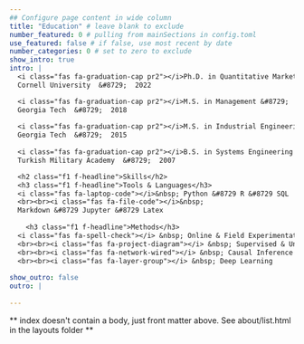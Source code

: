 ```yaml
---
## Configure page content in wide column
title: "Education" # leave blank to exclude
number_featured: 0 # pulling from mainSections in config.toml
use_featured: false # if false, use most recent by date
number_categories: 0 # set to zero to exclude
show_intro: true
intro: |
  <i class="fas fa-graduation-cap pr2"></i>Ph.D. in Quantitative Marketing &#8729;
  Cornell University  &#8729;  2022

  <i class="fas fa-graduation-cap pr2"></i>M.S. in Management &#8729;
  Georgia Tech  &#8729;  2018
  
  <i class="fas fa-graduation-cap pr2"></i>M.S. in Industrial Engineering  &#8729;
  Georgia Tech  &#8729;  2015
  
  <i class="fas fa-graduation-cap pr2"></i>B.S. in Systems Engineering  &#8729;
  Turkish Military Academy  &#8729;  2007

  <h2 class="f1 f-headline">Skills</h2>
  <h3 class="f1 f-headline">Tools & Languages</h3>
  <i class="fas fa-laptop-code"></i>&nbsp; Python &#8729 R &#8729 SQL
  <br><br><i class="fas fa-file-code"></i>&nbsp; 
  Markdown &#8729 Jupyter &#8729 Latex
  
    <h3 class="f1 f-headline">Methods</h3>
  <i class="fas fa-spell-check"></i> &nbsp; Online & Field Experimentation
  <br><br><i class="fas fa-project-diagram"></i> &nbsp; Supervised & Unsupervised Machine Learning
  <br><br><i class="fas fa-network-wired"></i> &nbsp; Causal Inference & Causal Machine Learning
  <br><br><i class="fas fa-layer-group"></i> &nbsp; Deep Learning
  
show_outro: false
outro: |
  
---
```


** index doesn't contain a body, just front matter above.
See about/list.html in the layouts folder **
